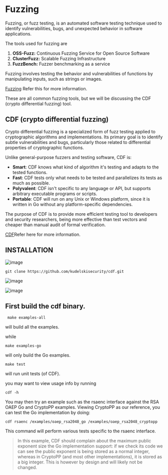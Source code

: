 # Fuzzing

Fuzzing, or fuzz testing, is an automated software testing technique used to identify vulnerabilities, bugs, and unexpected behavior in software applications.

The tools used for fuzzing are

1. **OSS-Fuzz:** Continuous Fuzzing Service for Open Source Software
2. **ClusterFuzz:** Scalable Fuzzing Infrastructure
3. **FuzzBench:** Fuzzer benchmarking as a service

Fuzzing involves testing the behavior and vulnerabilities of functions by manipulating inputs, such as strings or images.

[Fuzzing](https://github.com/google/fuzzing) Refer this for more information.

These are all common fuzzing tools, but we will be discussing the CDF (crypto differential fuzzing) tool.

##   CDF (crypto differential fuzzing)

Crypto differential fuzzing is a specialized form of fuzz testing applied to cryptographic algorithms and implementations. Its primary goal is to identify subtle vulnerabilities and bugs, particularly those related to differential properties of cryptographic functions.

Unlike general-purpose fuzzers and testing software, CDF is:

- **Smart**: CDF knows what kind of algorithm it's testing and adapts to the tested functions.
- **Fast**: CDF tests only what needs to be tested and parallelizes its tests as much as possible.
- **Polyvalent**: CDF isn't specific to any language or API, but supports arbitrary executable programs or scripts.
- **Portable**: CDF will run on any Unix or Windows platform, since it is written in Go without any platform-specific dependencies.

The purpose of CDF is to provide more efficient testing tool to developers and security researchers, being more effective than test vectors and cheaper than manual audit of formal verification.

[CDF](https://github.com/kudelskisecurity/cdf)Refer here for more information.


## INSTALLATION

![image](https://github.com/ananthan05/Android-Security/assets/140697378/6e389c52-b90e-46ae-8e64-4db65145801d)

```
git clone https://github.com/kudelskisecurity/cdf.git
```

![image](https://github.com/RahulMMenon011/Android-Security/assets/140642506/2c558180-17e0-4346-93ea-bad99ef297b7)

![image](https://github.com/RahulMMenon011/Android-Security/assets/140642506/ee2d2fa7-1595-44a2-b9ed-a5c1fb583384)


## First build the cdf binary.

```
 make examples-all
```
 will build all the examples.
 
 while 
 ```
make examples-go
```
 will only build the Go examples.

```
make test
```
will run unit tests (of CDF).


you may want to view usage info by running 

```
cdf -h
```


You may then try an example such as the rsaenc interface against the RSA OAEP Go and CryptoPP examples. Viewing CryptoPP as our reference, you can test the Go implementation by doing:

```
cdf rsaenc /examples/oaep_rsa2048_go /examples/oaep_rsa2048_cryptopp
```
This command will perform various tests specific to the rsaenc interface.

>In this example, CDF should complain about the maximum public exponent size the Go implementation support: if we check its code we can see the public exponent is being stored as a normal integer, whereas in CryptoPP (and most other implementations), it is stored as a big integer. This is however by design and will likely not be changed.
